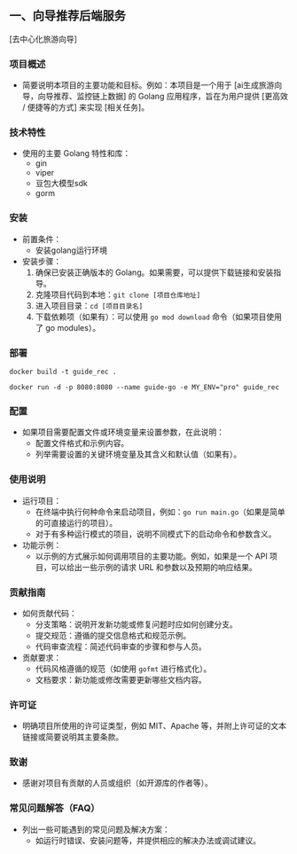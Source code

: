 ## 一、向导推荐后端服务



[去中心化旅游向导]



### 项目概述



- 简要说明本项目的主要功能和目标。例如：本项目是一个用于 [ai生成旅游向导，向导推荐、监控链上数据] 的 Golang 应用程序，旨在为用户提供 [更高效 / 便捷等的方式] 来实现 [相关任务]。



### 技术特性



- 使用的主要 Golang 特性和库：
  - gin
  - viper
  - 豆包大模型sdk
  - gorm



### 安装



- 前置条件：
  - 安装golang运行环境
- 安装步骤：
  1. 确保已安装正确版本的 Golang。如果需要，可以提供下载链接和安装指导。
  2. 克隆项目代码到本地：`git clone [项目仓库地址]`
  3. 进入项目目录：`cd [项目目录名]`
  4. 下载依赖项（如果有）：可以使用 `go mod download` 命令（如果项目使用了 go modules）。

### 部署

```
docker build -t guide_rec .
```

```
docker run -d -p 8080:8080 --name guide-go -e MY_ENV="pro" guide_rec
```



### 配置



- 如果项目需要配置文件或环境变量来设置参数，在此说明：
  - 配置文件格式和示例内容。
  - 列举需要设置的关键环境变量及其含义和默认值（如果有）。



### 使用说明



- 运行项目：
  - 在终端中执行何种命令来启动项目，例如：`go run main.go`（如果是简单的可直接运行的项目）。
  - 对于有多种运行模式的项目，说明不同模式下的启动命令和参数含义。
- 功能示例：
  - 以示例的方式展示如何调用项目的主要功能。例如，如果是一个 API 项目，可以给出一些示例的请求 URL 和参数以及预期的响应结果。



### 贡献指南



- 如何贡献代码：
  - 分支策略：说明开发新功能或修复问题时应如何创建分支。
  - 提交规范：遵循的提交信息格式和规范示例。
  - 代码审查流程：简述代码审查的步骤和参与人员。
- 贡献要求：
  - 代码风格遵循的规范（如使用 `gofmt` 进行格式化）。
  - 文档要求：新功能或修改需要更新哪些文档内容。



### 许可证



- 明确项目所使用的许可证类型，例如 MIT、Apache 等，并附上许可证的文本链接或简要说明其主要条款。



### 致谢



- 感谢对项目有贡献的人员或组织（如开源库的作者等）。



### 常见问题解答（FAQ）



- 列出一些可能遇到的常见问题及解决方案：
  - 如运行时错误、安装问题等，并提供相应的解决办法或调试建议。 